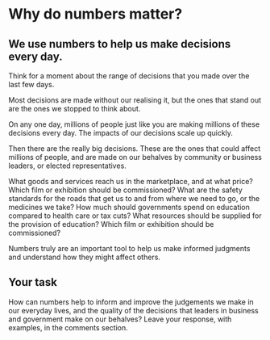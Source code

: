 # Why do numbers matter? 

## We use numbers to help us make decisions every day.

Think for a moment about the range of decisions that you made over the last few days. 

Most decisions are made without our realising it, but the ones that stand out are the ones we stopped to think about.

On any one day, millions of people just like you are making millions of these decisions every day. The impacts of our decisions scale up quickly.

Then there are the really big decisions.  These are the ones that could affect millions of people, and are made on our behalves by community or business leaders, or elected representatives. 

What goods and services reach us in the marketplace, and at what price? Which film or exhibition should be commissioned? What are the safety standards for the roads that get us to and from where we need to go, or the medicines we take? How much should governments spend on education compared to health care or tax cuts? What resources should be supplied for the provision of education? Which film or exhibition should be commissioned? 

Numbers truly are an important tool to help us make informed judgments and understand how they might affect others. 

## Your task

How can numbers help to inform and improve the judgements we make in our everyday lives, and the quality of the decisions that leaders in business and government make on our behalves?  Leave your response, with examples, in the comments section.

